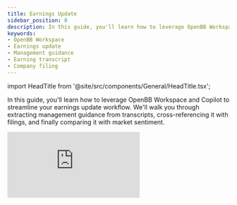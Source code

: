 ```yaml
---
title: Earnings Update 
sidebar_position: 0
description: In this guide, you'll learn how to leverage OpenBB Workspace and Copilot to streamline your earnings update workflow. We'll walk you through extracting management guidance from transcripts, cross-referencing it with filings, and finally comparing it with market sentiment.
keywords:
- OpenBB Workspace
- Earnings update
- Management guidance
- Earning transcript
- Company filing
---
```


import HeadTitle from '@site/src/components/General/HeadTitle.tsx';

<HeadTitle title="Charts from raw data | OpenBB Workspace Docs" />

In this guide, you'll learn how to leverage OpenBB Workspace and Copilot to streamline your earnings update workflow. We'll walk you through extracting management guidance from transcripts, cross-referencing it with filings, and finally comparing it with market sentiment.

<div style={{display: 'flex', justifyContent: 'center'}}>
    <iframe
        style={{width: '800px', height: '450px', display: 'block', margin: '0 auto'}}
        src="https://www.youtube.com/embed/JTlyU6HdWjQ?si=epih1XCoHad9K5mL"
        title="YouTube video player"
        frameBorder="0"
        allow="accelerometer; autoplay; clipboard-write; encrypted-media; gyroscope; picture-in-picture; web-share"
    />
</div>
